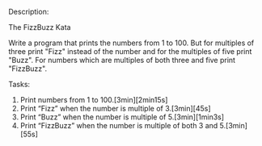 Description:

The FizzBuzz Kata

Write a program that prints the numbers from 1 to 100. But for multiples of three print "Fizz" instead of the number and for the multiples of five print "Buzz". For numbers which are multiples of both three and five print "FizzBuzz".

Tasks:

  1. Print numbers from 1 to 100.[3min][2min15s]
  2. Print “Fizz” when the number is multiple of 3.[3min][45s]
  3. Print “Buzz” when the number is multiple of 5.[3min][1min3s]
  4. Print “FizzBuzz” when the number is multiple of both 3 and 5.[3min][55s]
